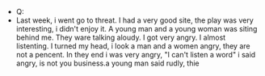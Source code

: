 - Q:
- Last week, i went go to threat. I had a very good site, the play was very interesting,  i didn't enjoy it. A young man and a young woman was siting behind me. They ware talking aloudy. I got very angry. I almost listenting. I turned my head, i look a man and a women angry, they are not a pencent. In they end i was very angry, "I can't listen a word" i said angry, is not you business.a young man said rudly, thie